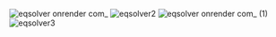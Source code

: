 ![eqsolver onrender com_](https://github.com/szymon8576/HandwrittenEquationSolver/assets/50836217/00086c91-eae4-4282-8f03-ff8735f80b19)
![eqsolver2](https://github.com/szymon8576/HandwrittenEquationSolver/assets/50836217/772f11c7-0ea7-4944-8c74-cbcfdb8bd03c)
![eqsolver onrender com_ (1)](https://github.com/szymon8576/HandwrittenEquationSolver/assets/50836217/15e70f0e-b303-4f17-ad2a-f82536729f2c)
![eqsolver3](https://github.com/szymon8576/HandwrittenEquationSolver/assets/50836217/3b2a3ffb-3fd8-47a4-816f-132e95979967)
